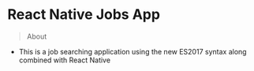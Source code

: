 # React Native Jobs App
> About
 - This is a job searching application using the new ES2017 syntax along combined with React Native